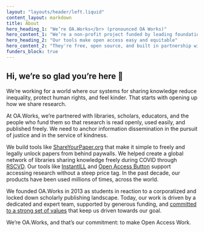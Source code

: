 ```yaml
---
layout: "layouts/header/left.liquid"
content_layout: markdown
title: About
hero_heading_1: "We’re OA.Works</br> (pronounced OA Works)"
hero_content_1: "We’re a non-profit project funded by leading foundations and libraries. </br></br>You may have known us as the Open Access Button."
hero_heading_2: "Our tools make open access easy and equitable"
hero_content_2: "They're free, open source, and built in partnership with librarians and advocates using openness to create a more just and kind world."
funders_block: true
---
```


## Hi, we’re so glad you’re here 👋

We’re working for a world where our systems for sharing knowledge reduce inequality, protect human rights, and feel kinder. That starts with opening up how we share research.

At OA.Works, we’re partnered with libraries, scholars, educators, and the people who fund them so that research is read openly, used easily, and published freely. We need to anchor information dissemination in the pursuit of justice and in the service of kindness.

We build tools like [ShareYourPaper.org](https://ShareYourPaper.org) that make it simple to freely and legally unlock papers from behind paywalls. We helped create a global network of libraries sharing knowledge freely during COVID through [RSCVD](https://rscvd.org). Our tools like [InstantILL](https://instantill.org) and [Open Access Button](https://oabutton.org) support accessing research without a steep price tag. In the past decade, our products have been used millions of times, across the world.

We founded OA.Works in 2013 as students in reaction to a corporatized and locked down scholarly publishing landscape. Today, our work is driven by a dedicated and expert team, supported by generous funding, and [committed to a strong set of values](/about/values) that keep us driven towards our goal.

We’re OA.Works, and that’s our commitment: to make Open Access Work.
